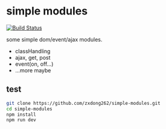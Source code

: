 # simple modules
[![Build Status](https://travis-ci.org/zxdong262/vue-pagenav.svg?branch=master)](https://travis-ci.org/zxdong262/vue-pagenav)

some simple dom/event/ajax modules.

- classHandling
- ajax, get, post
- event(on, off...)
- ...more maybe

## test
```bash
git clone https://github.com/zxdong262/simple-modules.git
cd simple-modules
npm install
npm run dev
```


